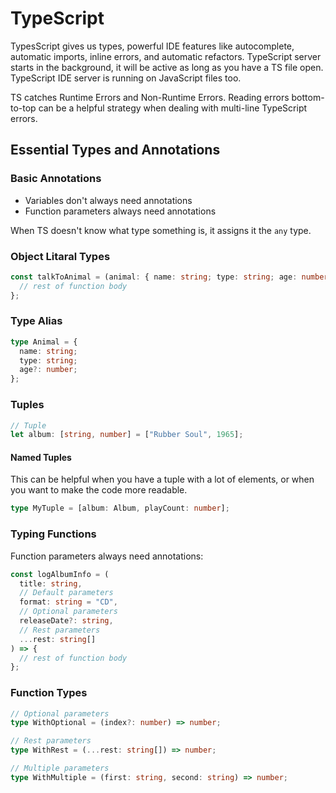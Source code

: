 # TypeScript

TypesScript gives us types, powerful IDE features like autocomplete, automatic imports, inline errors, and automatic refactors. TypeScript server starts in the background, it will be active as long as you have a TS file open. TypeScript IDE server is running on JavaScript files too.

TS catches Runtime Errors and Non-Runtime Errors. Reading errors bottom-to-top can be a helpful strategy when dealing with multi-line TypeScript errors.

## Essential Types and Annotations

### Basic Annotations

* Variables don't always need annotations
* Function parameters always need annotations

When TS doesn't know what type something is, it assigns it the `any` type.

### Object Litaral Types

```ts
const talkToAnimal = (animal: { name: string; type: string; age: number }) => {
  // rest of function body
};
```

### Type Alias

```ts
type Animal = {
  name: string;
  type: string;
  age?: number;
};
```

### Tuples

```ts
// Tuple
let album: [string, number] = ["Rubber Soul", 1965];
```

#### Named Tuples

This can be helpful when you have a tuple with a lot of elements, or when you want to make the code more readable.

```ts
type MyTuple = [album: Album, playCount: number];
```

### Typing Functions

Function parameters always need annotations:

```ts
const logAlbumInfo = (
  title: string,
  // Default parameters
  format: string = "CD",
  // Optional parameters
  releaseDate?: string,
  // Rest parameters
  ...rest: string[]
) => {
  // rest of function body
};
```

### Function Types

```ts
// Optional parameters
type WithOptional = (index?: number) => number;

// Rest parameters
type WithRest = (...rest: string[]) => number;

// Multiple parameters
type WithMultiple = (first: string, second: string) => number;
```
